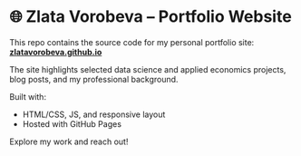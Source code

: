 # 🌐 Zlata Vorobeva – Portfolio Website

This repo contains the source code for my personal portfolio site:  
**[zlatavorobeva.github.io](https://zlatavorobeva.github.io)**

The site highlights selected data science and applied economics projects, blog posts, and my professional background.

Built with:
- HTML/CSS, JS, and responsive layout
- Hosted with GitHub Pages

Explore my work and reach out!
